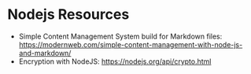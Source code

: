 # Nodejs Resources

- Simple Content Management System build for Markdown files: https://modernweb.com/simple-content-management-with-node-js-and-markdown/
- Encryption with NodeJS: https://nodejs.org/api/crypto.html
